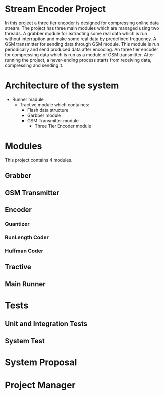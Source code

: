 # Stream Encoder Project
In this project a three tier encoder is designed for compressing online data stream. The project has three main modules which are managed using two threads. A grabber module for extracting some real data which is run without interruption and make some real data by predefined frequency. A GSM transmitter for sending data through GSM module. This module is run periodically and send produced data after encoding. An three tier encoder for compressing data which is run as a module of GSM transmitter. After running the project, a never-ending process starts from receiving data, compressing and sending it.
# Architecture of the system
* Runner madule
    * Tractive module which containes:
        * Flash data structure
        * Garbber module
        * GSM Transmitter module
            * Three Tier Encoder module            

# Modules
This project contains 4 modules.
## Grabber
## GSM Transmitter
## Encoder
### Quantizer
### RunLength Coder
### Huffman Coder
## Tractive
## Main Runner
# Tests
## Unit and Integration Tests
## System Test
# System Proposal
# Project Manager





